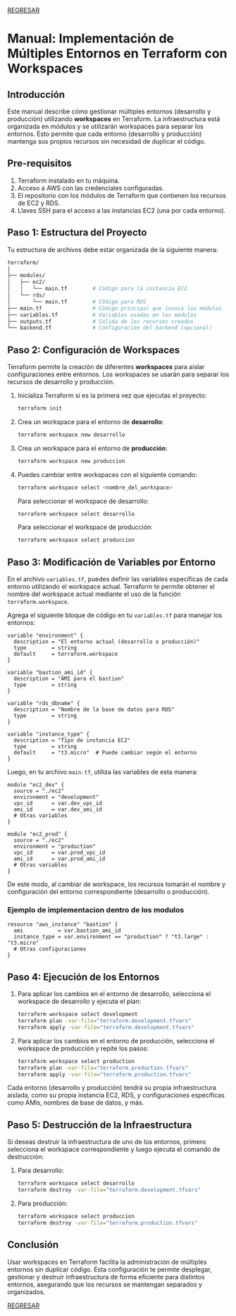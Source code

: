
[REGRESAR](./Readme.md)

# Manual: Implementación de Múltiples Entornos en Terraform con Workspaces

## Introducción

Este manual describe cómo gestionar múltiples entornos (desarrollo y producción) utilizando **workspaces** en Terraform. La infraestructura está organizada en módulos y se utilizarán workspaces para separar los entornos. Esto permite que cada entorno (desarrollo y producción) mantenga sus propios recursos sin necesidad de duplicar el código.

## Pre-requisitos

1. Terraform instalado en tu máquina.
2. Acceso a AWS con las credenciales configuradas.
3. El repositorio con los módulos de Terraform que contienen los recursos de EC2 y RDS.
4. Llaves SSH para el acceso a las instancias EC2 (una por cada entorno).

## Paso 1: Estructura del Proyecto

Tu estructura de archivos debe estar organizada de la siguiente manera:

```bash
terraform/
│
├── modules/
│   ├── ec2/
│   │   └── main.tf        # Código para la instancia EC2
│   └── rds/
│       └── main.tf        # Código para RDS
├── main.tf                # Código principal que invoca los módulos
├── variables.tf           # Variables usadas en los módulos
├── outputs.tf             # Salida de los recursos creados
└── backend.tf             # Configuración del backend (opcional)
```

## Paso 2: Configuración de Workspaces

Terraform permite la creación de diferentes **workspaces** para aislar configuraciones entre entornos. Los workspaces se usarán para separar los recursos de desarrollo y producción.

1. Inicializa Terraform si es la primera vez que ejecutas el proyecto:

   ```bash
   terraform init
   ```

2. Crea un workspace para el entorno de **desarrollo**:

   ```bash
   terraform workspace new desarrollo
   ```

3. Crea un workspace para el entorno de **producción**:

   ```bash
   terraform workspace new produccion
   ```

4. Puedes cambiar entre workspaces con el siguiente comando:

   ```bash
   terraform workspace select <nombre_del_workspace>
   ```

   Para seleccionar el workspace de desarrollo:

   ```bash
   terraform workspace select desarrollo
   ```

   Para seleccionar el workspace de producción:

   ```bash
   terraform workspace select produccion
   ```

## Paso 3: Modificación de Variables por Entorno

En el archivo `variables.tf`, puedes definir las variables específicas de cada entorno utilizando el workspace actual. Terraform te permite obtener el nombre del workspace actual mediante el uso de la función `terraform.workspace`.

Agrega el siguiente bloque de código en tu `variables.tf` para manejar los entornos:

```hcl
variable "environment" {
  description = "El entorno actual (desarrollo o producción)"
  type        = string
  default     = terraform.workspace
}

variable "bastion_ami_id" {
  description = "AMI para el bastion"
  type        = string
}

variable "rds_dbname" {
  description = "Nombre de la base de datos para RDS"
  type        = string
}

variable "instance_type" {
  description = "Tipo de instancia EC2"
  type        = string
  default     = "t3.micro"  # Puede cambiar según el entorno
}
```

Luego, en tu archivo `main.tf`, utiliza las variables de esta manera:

```hcl
module "ec2_dev" {
  source = "./ec2"
  environment = "development"
  vpc_id      = var.dev_vpc_id
  ami_id      = var.dev_ami_id
  # Otras variables
}

module "ec2_prod" {
  source = "./ec2"
  environment = "production"
  vpc_id      = var.prod_vpc_id
  ami_id      = var.prod_ami_id
  # Otras variables
}
```

De este modo, al cambiar de workspace, los recursos tomarán el nombre y configuración del entorno correspondiente (desarrollo o producción).

### Ejemplo de implementacion dentro de los modulos 

```
resource "aws_instance" "bastion" {
  ami           = var.bastion_ami_id
  instance_type = var.environment == "production" ? "t3.large" : "t3.micro"
  # Otras configuraciones
}

```


## Paso 4: Ejecución de los Entornos

1. Para aplicar los cambios en el entorno de desarrollo, selecciona el workspace de desarrollo y ejecuta el plan:

   ```bash
   terraform workspace select development
   terraform plan -var-file="terraform.development.tfvars"
   terraform apply -var-file="terraform.development.tfvars"
   ```

2. Para aplicar los cambios en el entorno de producción, selecciona el workspace de producción y repite los pasos:

   ```bash
   terraform workspace select production
   terraform plan -var-file="terraform.production.tfvars"
   terraform apply -var-file="terraform.production.tfvars"
   ```

Cada entorno (desarrollo y producción) tendrá su propia infraestructura aislada, como su propia instancia EC2, RDS, y configuraciones específicas como AMIs, nombres de base de datos, y más.

## Paso 5: Destrucción de la Infraestructura

Si deseas destruir la infraestructura de uno de los entornos, primero selecciona el workspace correspondiente y luego ejecuta el comando de destrucción:

1. Para desarrollo:

   ```bash
   terraform workspace select desarrollo
   terraform destroy -var-file="terraform.development.tfvars"
   ```

2. Para producción:

   ```bash
   terraform workspace select produccion
   terraform destroy -var-file="terraform.production.tfvars"
   ```

## Conclusión

Usar workspaces en Terraform facilita la administración de múltiples entornos sin duplicar código. Esta configuración te permite desplegar, gestionar y destruir infraestructura de forma eficiente para distintos entornos, asegurando que los recursos se mantengan separados y organizados.

[REGRESAR](./Readme.md)
